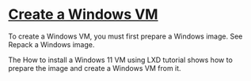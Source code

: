 # **[Create a Windows VM](https://documentation.ubuntu.com/lxd/latest/howto/instances_create/#create-a-windows-vm)**

To create a Windows VM, you must first prepare a Windows image. See Repack a Windows image.

The How to install a Windows 11 VM using LXD tutorial shows how to prepare the image and create a Windows VM from it.
